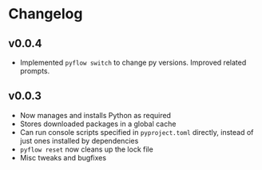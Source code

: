 # Changelog

## v0.0.4
- Implemented `pyflow switch` to change py versions. Improved related prompts.

## v0.0.3
- Now manages and installs Python as required
- Stores downloaded packages in a global cache
- Can run console scripts specified in `pyproject.toml` directly, instead of just
ones installed by dependencies
- `pyflow reset` now cleans up the lock file
- Misc tweaks and bugfixes